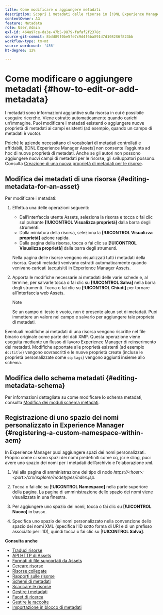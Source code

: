 ```yaml
---
title: Come modificare o aggiungere metadati
description: Scopri i metadati delle risorse in [!DNL Experience Manager Assets] e vari modi per modificare i metadati delle risorse.
contentOwner: AG
feature: Metadata
role: User,Admin
exl-id: 464a97ce-da3e-47b5-9879-fafaf2f2378c
source-git-commit: 8bdd89f0be5fe7c9d4f6ba891d7d108286f823bb
workflow-type: tm+mt
source-wordcount: '456'
ht-degree: 12%

---
```


# Come modificare o aggiungere metadati {#how-to-edit-or-add-metadata}

I metadati sono informazioni aggiuntive sulla risorsa in cui è possibile eseguire ricerche. Viene estratto automaticamente quando carichi un’immagine. Puoi modificare i metadati esistenti o aggiungere nuove proprietà di metadati ai campi esistenti (ad esempio, quando un campo di metadati è vuoto).

Poiché le aziende necessitano di vocabolari di metadati controllati e affidabili, [!DNL Experience Manager Assets] non consente l’aggiunta ad hoc di nuove proprietà di metadati. Anche se gli autori non possono aggiungere nuovi campi di metadati per le risorse, gli sviluppatori possono. Consulta [Creazione di una nuova proprietà di metadati per le risorse](meta-edit.md#editing-metadata-schema).

## Modifica dei metadati di una risorsa {#editing-metadata-for-an-asset}

Per modificare i metadati:

1. Effettua una delle operazioni seguenti:

   * Dall’interfaccia utente Assets, seleziona la risorsa e tocca o fai clic sul pulsante **[!UICONTROL Visualizza proprietà]** dalla barra degli strumenti.
   * Dalla miniatura della risorsa, seleziona la **[!UICONTROL Visualizza proprietà]** azione rapida.
   * Dalla pagina della risorsa, tocca o fai clic su **[!UICONTROL Visualizza proprietà]** dalla barra degli strumenti.

   Nella pagina delle risorse vengono visualizzati tutti i metadati della risorsa. Questi metadati venivano estratti automaticamente quando venivano caricati (acquisiti) in Experience Manager Assets.

1. Apporta le modifiche necessarie ai metadati delle varie schede e, al termine, per salvarle tocca o fai clic su **[!UICONTROL Salva]** nella barra degli strumenti. Tocca o fai clic su **[!UICONTROL Chiudi]** per tornare all’interfaccia web Assets.

   >[!NOTE]
   >
   >Se un campo di testo è vuoto, non è presente alcun set di metadati. Puoi immettere un valore nel campo e salvarlo per aggiungere tale proprietà di metadati.

Eventuali modifiche ai metadati di una risorsa vengono riscritte nel file binario originale come parte dei dati XMP. Questa operazione viene eseguita mediante un flusso di lavoro Experience Manager di reinserimento dei metadati. Modifiche apportate alle proprietà esistenti (ad esempio `dc:title`) vengono sovrascritti e le nuove proprietà create (incluse le proprietà personalizzate come `cq:tags`) vengono aggiunti insieme allo schema.

<!-- XMP write-back is supported and enabled for the platforms and file formats described in technical requirements. -->

## Modifica dello schema metadati {#editing-metadata-schema}

Per informazioni dettagliate su come modificare lo schema metadati, consulta [Modifica dei moduli schema metadati](metadata-schemas.md#edit-metadata-schema-forms).

## Registrazione di uno spazio dei nomi personalizzato in Experience Manager {#registering-a-custom-namespace-within-aem}

In Experience Manager puoi aggiungere spazi dei nomi personalizzati. Proprio come ci sono spazi dei nomi predefiniti come cq, jcr e sling, puoi avere uno spazio dei nomi per i metadati dell’archivio e l’elaborazione xml.

1. Vai alla pagina di amministrazione del tipo di nodo *https://&lt;host>:&lt;port>/crx/explorer/nodetypes/index.jsp*.
1. Tocca o fai clic su **[!UICONTROL Namespace]** nella parte superiore della pagina. La pagina di amministrazione dello spazio dei nomi viene visualizzata in una finestra.

1. Per aggiungere uno spazio dei nomi, tocca o fai clic su **[!UICONTROL Nuovo]** in basso.
1. Specifica uno spazio dei nomi personalizzato nella convenzione dello spazio dei nomi XML (specifica l’ID sotto forma di URI e di un prefisso associato per l’ID), quindi tocca o fai clic su **[!UICONTROL Salva]**.

**Consulta anche**

* [Traduci risorse](translate-assets.md)
* [API HTTP di Assets](mac-api-assets.md)
* [Formati di file supportati da Assets](file-format-support.md)
* [Cercare risorse](search-assets.md)
* [Risorse collegate](use-assets-across-connected-assets-instances.md)
* [Rapporti sulle risorse](asset-reports.md)
* [Schemi di metadati](metadata-schemas.md)
* [Scaricare le risorse](download-assets-from-aem.md)
* [Gestire i metadati](manage-metadata.md)
* [Facet di ricerca](search-facets.md)
* [Gestire le raccolte](manage-collections.md)
* [Importazione in blocco di metadati](metadata-import-export.md)
